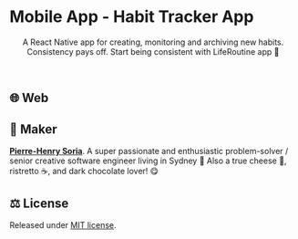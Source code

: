 # Mobile App - Habit Tracker App

<p align="center">
  A React Native app for creating, monitoring and archiving new habits.<br />
  Consistency pays off. Start being consistent with LifeRoutine app 💪
</p>

<br />

## :globe_with_meridians: Web

<!-- add screenshot here -->


## 🎉 Maker

**[Pierre-Henry Soria](https://ph7.me)**. A super passionate and enthusiastic problem-solver / senior creative software engineer living in Sydney 🦘 Also a true cheese 🧀, ristretto ☕️, and dark chocolate lover! 😋


## ⚖️ License

Released under [MIT license](https://opensource.org/license/mit/).
